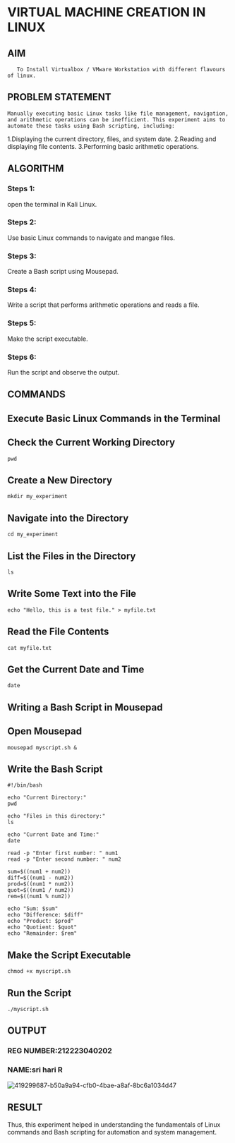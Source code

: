 # VIRTUAL MACHINE CREATION IN LINUX
  ## AIM
       To Install Virtualbox / VMware Workstation with different flavours of linux.
## PROBLEM STATEMENT
    Manually executing basic Linux tasks like file management, navigation, and arithmetic operations can be inefficient. This experiment aims to automate these tasks using Bash scripting, including:

1.Displaying the current directory, files, and system date. 2.Reading and displaying file contents. 3.Performing basic arithmetic operations.

## ALGORITHM
 ### Steps 1:
 open the terminal in Kali Linux.
 ### Steps 2:
 Use basic Linux commands to navigate and mangae files.
 ### Steps 3:
 Create a Bash script using Mousepad.
 ### Steps 4:
 Write a script that performs arithmetic operations and reads a file.
 ### Steps 5:
 Make the script executable.
 ### Steps 6:
 Run the script and observe the output.
## COMMANDS
## Execute Basic Linux Commands in the Terminal
## Check the Current Working Directory
```
pwd
```
## Create a New Directory
```
mkdir my_experiment
```
## Navigate into the Directory
```
cd my_experiment
```
## List the Files in the Directory
```
ls
```
## Write Some Text into the File
```
echo "Hello, this is a test file." > myfile.txt
```
## Read the File Contents
```
cat myfile.txt
```
## Get the Current Date and Time
```
date
```
## Writing a Bash Script in Mousepad
## Open Mousepad
```
mousepad myscript.sh &
```
## Write the Bash Script
```
#!/bin/bash 

echo "Current Directory:"
pwd

echo "Files in this directory:"
ls

echo "Current Date and Time:"
date

read -p "Enter first number: " num1
read -p "Enter second number: " num2

sum=$((num1 + num2))
diff=$((num1 - num2))
prod=$((num1 * num2))
quot=$((num1 / num2))
rem=$((num1 % num2))

echo "Sum: $sum"
echo "Difference: $diff"
echo "Product: $prod"
echo "Quotient: $quot"
echo "Remainder: $rem"
```
## Make the Script Executable
```
chmod +x myscript.sh
```
## Run the Script
```
./myscript.sh
```
## OUTPUT
### REG NUMBER:212223040202
### NAME:sri hari R

 ![419299687-b50a9a94-cfb0-4bae-a8af-8bc6a1034d47](https://github.com/user-attachments/assets/d5949137-fbda-497e-a051-e35d260f5669)

## RESULT
 
Thus, this experiment helped in understanding the fundamentals of Linux commands and Bash scripting for automation and system management.
  

